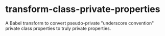 # transform-class-private-properties
A Babel transform to convert pseudo-private "underscore convention" private class properties to truly private properties. 
